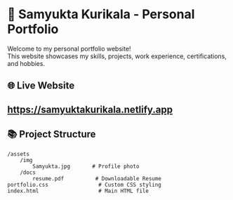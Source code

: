 # 📄 Samyukta Kurikala - Personal Portfolio

Welcome to my personal portfolio website!  
This website showcases my skills, projects, work experience, certifications, and hobbies.

## 🌐 Live Website
https://samyuktakurikala.netlify.app
---

## 📚 Project Structure

```
/assets
    /img
        Samyukta.jpg       # Profile photo
    /docs
        resume.pdf          # Downloadable Resume
portfolio.css                # Custom CSS styling
index.html                   # Main HTML file
```

